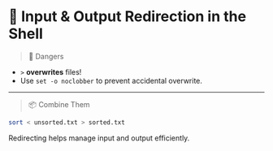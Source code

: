 # 🔁 Input & Output Redirection in the Shell
>  🛑 Dangers
* `>` **overwrites** files!
* Use `set -o noclobber` to prevent accidental overwrite.
---
>  📦 Combine Them
```bash
sort < unsorted.txt > sorted.txt
```
Redirecting helps manage input and output efficiently.

